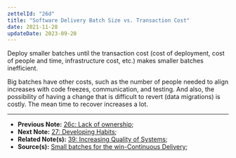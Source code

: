 ```yaml
---
zettelId: "26d"
title: "Software Delivery Batch Size vs. Transaction Cost"
date: 2021-11-28
updateDate: 2023-09-20
---
```


Deploy smaller batches until the transaction cost (cost of deployment, cost of people and time, infrastructure cost, etc.) makes smaller batches inefficient.

Big batches have other costs, such as the number of people needed to align increases with code freezes, communication, and testing. And also, the possibility of having a change that is difficult to revert (data migrations) is costly. The mean time to recover increases a lot.

---

- **Previous Note:** [26c: Lack of ownership](/notes/26c/);
- **Next Note:** [27: Developing Habits](/notes/27/);
- **Related Note(s):** [39: Increasing Quality of Systems](/notes/39/);
- **Source(s):** [Small batches for the win-Continuous Delivery](https://www.eferro.net/2021/01/small-batches-for-win-continuous.html);
